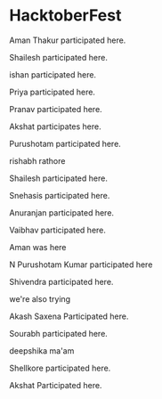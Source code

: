 # HacktoberFest

Aman Thakur participated here.

Shailesh participated here.

ishan participated here.

Priya participated here. 

Pranav participated here.

Akshat participates here.

Purushotam participated here.

rishabh rathore

Shailesh participated here.

Snehasis participated here.

Anuranjan participated here.

Vaibhav participated here.

Aman was here

N Purushotam Kumar participated here

Shivendra participated here.

we're also trying

Akash Saxena Participated here.

Sourabh participated here.

deepshika ma'am 

Shellkore participated here.

Akshat Participated here.